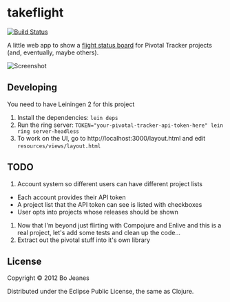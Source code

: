 # takeflight

[![Build Status](https://secure.travis-ci.org/bjeanes/takeflight.png)](http://travis-ci.org/bjeanes/takeflight)

A little web app to show a [flight status board](http://culturedcode.com/status/) for Pivotal Tracker projects (and, eventually, maybe others).

![Screenshot](https://www.evernote.com/shard/s2/sh/042f5248-8c73-4c3a-9615-1f9e58d3b286/201131a856332b6ff4c95b60e821f6df/res/71f2d2bd-94c9-4336-a6d6-53411c31e6ac/Take_Flight%21-20120920-192223.jpg.jpg)

## Developing

You need to have Leiningen 2 for this project

1. Install the dependencies: `lein deps`
1. Run the ring server: `TOKEN="your-pivotal-tracker-api-token-here" lein ring server-headless`
1. To work on the UI, go to http://localhost:3000/layout.html and edit `resources/views/layout.html`

## TODO

1. Account system so different users can have different project lists
  * Each account provides their API token
  * A project list that the API token can see is listed with checkboxes
  * User opts into projects whose releases should be shown
1. Now that I'm beyond just flirting with Compojure and Enlive and this is a real project, let's add some tests and clean up the code...
1. Extract out the pivotal stuff into it's own library

## License

Copyright © 2012 Bo Jeanes

Distributed under the Eclipse Public License, the same as Clojure.
